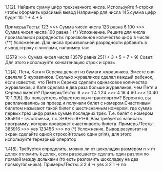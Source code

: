 1.1[2]. Найдите сумму цифр трехзначного числа. Используйте f-строки чтобы оформить красивый вывод
Например для числа 145 сумма цифр будет 10: 1 + 4 + 5

Примеры/Тесты:
123 >>> Сумма чисел числа 123 равна 6
100 >>> Сумма чисел числа 100 равна 1
(*) Усложнение. Решите для числа произвольной разрядности: произвольное количество цифр в числе.
(**) Усложнение. Для числа произвольной разрядности добавить в вывод строку с числами, например так:

13579 >>> Сумма чисел числа 13579 равна 25(1 + 3 + 5 + 7 + 9)
Совет: Для этого используйте конкатенацию строк и срезы

1.2[4]. Петя, Катя и Сережа делают из бумаги журавликов. Вместе они сделали S журавликов. Сколько журавликов сделал каждый ребенок, если известно, что Петя и Сережа сделали одинаковое количество журавликов, а Катя сделала в два раза больше журавликов, чем Петя и Сережа вместе?
Примеры/Тесты:
6 >>>  1  4  1
24 >>> 4  16  4
60 >>> 10  40  10
1.3[6]. Вы пользуетесь общественным транспортом? Вероятно, вы расплачивались за проезд и получали билет с номером.Счастливым билетом называют такой билет с шестизначным номером, где сумма первых трех цифр равна сумме последних трех. Т.е. билет с номером 385916 – счастливый, т.к. 3+8+5=9+1+6. Вам требуется написать программу, которая проверяет счастливость билета.
Примеры/Тесты:
385916 >>> yes
123456 >>> no
(*) Усложнение. Вывод результат на экран сделайте одной строкой(только один print), для этого используйте тернарный оператор

1.4[8]. Требуется определить, можно ли от шоколадки размером n × m долек отломить k долек, если разрешается сделать один разлом по прямой между дольками (то есть разломить шоколадку на два прямоугольника).
Примеры/Тесты:
3 2 4 -> yes
3 2 1 -> no
